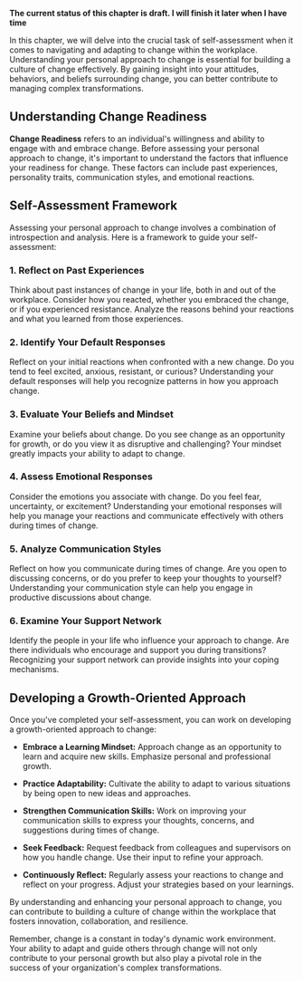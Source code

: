 **The current status of this chapter is draft. I will finish it later when I have time**

In this chapter, we will delve into the crucial task of self-assessment when it comes to navigating and adapting to change within the workplace. Understanding your personal approach to change is essential for building a culture of change effectively. By gaining insight into your attitudes, behaviors, and beliefs surrounding change, you can better contribute to managing complex transformations.

Understanding Change Readiness
------------------------------

**Change Readiness** refers to an individual's willingness and ability to engage with and embrace change. Before assessing your personal approach to change, it's important to understand the factors that influence your readiness for change. These factors can include past experiences, personality traits, communication styles, and emotional reactions.

Self-Assessment Framework
-------------------------

Assessing your personal approach to change involves a combination of introspection and analysis. Here is a framework to guide your self-assessment:

### 1. **Reflect on Past Experiences**

Think about past instances of change in your life, both in and out of the workplace. Consider how you reacted, whether you embraced the change, or if you experienced resistance. Analyze the reasons behind your reactions and what you learned from those experiences.

### 2. **Identify Your Default Responses**

Reflect on your initial reactions when confronted with a new change. Do you tend to feel excited, anxious, resistant, or curious? Understanding your default responses will help you recognize patterns in how you approach change.

### 3. **Evaluate Your Beliefs and Mindset**

Examine your beliefs about change. Do you see change as an opportunity for growth, or do you view it as disruptive and challenging? Your mindset greatly impacts your ability to adapt to change.

### 4. **Assess Emotional Responses**

Consider the emotions you associate with change. Do you feel fear, uncertainty, or excitement? Understanding your emotional responses will help you manage your reactions and communicate effectively with others during times of change.

### 5. **Analyze Communication Styles**

Reflect on how you communicate during times of change. Are you open to discussing concerns, or do you prefer to keep your thoughts to yourself? Understanding your communication style can help you engage in productive discussions about change.

### 6. **Examine Your Support Network**

Identify the people in your life who influence your approach to change. Are there individuals who encourage and support you during transitions? Recognizing your support network can provide insights into your coping mechanisms.

Developing a Growth-Oriented Approach
-------------------------------------

Once you've completed your self-assessment, you can work on developing a growth-oriented approach to change:

* **Embrace a Learning Mindset:** Approach change as an opportunity to learn and acquire new skills. Emphasize personal and professional growth.

* **Practice Adaptability:** Cultivate the ability to adapt to various situations by being open to new ideas and approaches.

* **Strengthen Communication Skills:** Work on improving your communication skills to express your thoughts, concerns, and suggestions during times of change.

* **Seek Feedback:** Request feedback from colleagues and supervisors on how you handle change. Use their input to refine your approach.

* **Continuously Reflect:** Regularly assess your reactions to change and reflect on your progress. Adjust your strategies based on your learnings.

By understanding and enhancing your personal approach to change, you can contribute to building a culture of change within the workplace that fosters innovation, collaboration, and resilience.

Remember, change is a constant in today's dynamic work environment. Your ability to adapt and guide others through change will not only contribute to your personal growth but also play a pivotal role in the success of your organization's complex transformations.
